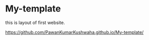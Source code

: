# My-template

this is layout of first website.

https://github.com/PawanKumarKushwaha.github.io/My-template/


